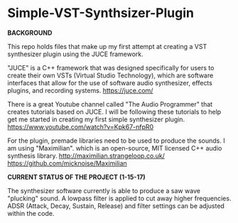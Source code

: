 # Simple-VST-Synthsizer-Plugin

**BACKGROUND**

This repo holds files that make up my first attempt at creating a VST synthesizer plugin using the JUCE framework.

"JUCE" is a C++ framework that was designed specifically for users to create their own VSTs (Virtual Studio Technology), which are software interfaces that allow for the use of software audio synthesizer, effects plugins, and recording systems.
https://juce.com/

There is a great Youtube channel called "The Audio Programmer" that creates tutorials based on JUCE. I will be following these tutorials to help get me started in creating my first simple synthesizer plugin.
https://www.youtube.com/watch?v=Kpk67-nfpR0

For the plugin, premade libraries need to be used to produce the sounds. I am using "Maximilian". which is an open-source, MIT licensed C++ audio synthesis library.
http://maximilian.strangeloop.co.uk/
https://github.com/micknoise/Maximilian

**CURRENT STATUS OF THE PROJECT (1-15-17)**

The synthesizer software currently is able to produce a saw wave "plucking" sound. A lowpass filter is applied to cut away higher frequencies. ADSR (Attack, Decay, Sustain, Release) and filter settings can be adjusted within the code.
